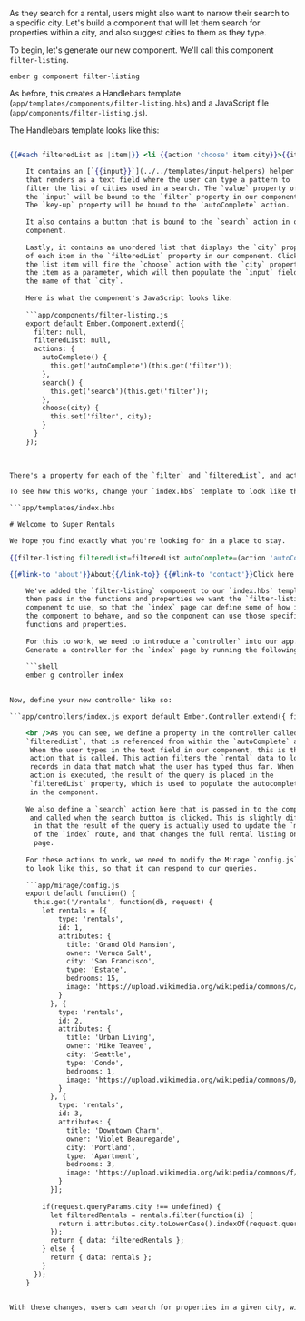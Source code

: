 As they search for a rental, users might also want to narrow their search to a specific city. Let's build a component that will let them search for properties within a city, and also suggest cities to them as they type.

To begin, let's generate our new component. We'll call this component `filter-listing`.

```shell
ember g component filter-listing
```

As before, this creates a Handlebars template (`app/templates/components/filter-listing.hbs`) and a JavaScript file (`app/components/filter-listing.js`).

The Handlebars template looks like this:

```app/templates/components/filter-listing.hbs City: {{input value=filter key-up=(action 'autoComplete')}} <button {{action 'search'}}>Search</button>

{{#each filteredList as |item|}} <li {{action 'choose' item.city}}>{{item.city}}</li> {{/each}} 

    It contains an [`{{input}}`](../../templates/input-helpers) helper
    that renders as a text field where the user can type a pattern to 
    filter the list of cities used in a search. The `value` property of
    the `input` will be bound to the `filter` property in our component.
    The `key-up` property will be bound to the `autoComplete` action.
    
    It also contains a button that is bound to the `search` action in our 
    component.
    
    Lastly, it contains an unordered list that displays the `city` property
    of each item in the `filteredList` property in our component. Clicking 
    the list item will fire the `choose` action with the `city` property of
    the item as a parameter, which will then populate the `input` field with
    the name of that `city`.
    
    Here is what the component's JavaScript looks like:
    
    ```app/components/filter-listing.js
    export default Ember.Component.extend({
      filter: null,
      filteredList: null,
      actions: {
        autoComplete() {
          this.get('autoComplete')(this.get('filter'));
        },
        search() {
          this.get('search')(this.get('filter'));
        },
        choose(city) {
          this.set('filter', city);
        }
      }
    });
    
    

There's a property for each of the `filter` and `filteredList`, and actions as described above. What's interesting is that only the `choose` action is defined by the component. The actual logic of each of the `autoComplete` and `search` actions are pulled from the component's properties, which means that those actions need to be \[passed\] (../../components/triggering-changes-with-actions/#toc_passing-the-action-to-the-component) in by the calling object, a pattern known as *closure actions*.

To see how this works, change your `index.hbs` template to look like this:

```app/templates/index.hbs 

# Welcome to Super Rentals

We hope you find exactly what you're looking for in a place to stay.   
  
{{filter-listing filteredList=filteredList autoComplete=(action 'autoComplete') search=(action 'search')}} {{#each model as |rentalUnit|}} {{rental-listing rental=rentalUnit}} {{/each}}

{{#link-to 'about'}}About{{/link-to}} {{#link-to 'contact'}}Click here to contact us.{{/link-to}}

    We've added the `filter-listing` component to our `index.hbs` template. We 
    then pass in the functions and properties we want the `filter-listing` 
    component to use, so that the `index` page can define some of how it wants 
    the component to behave, and so the component can use those specific 
    functions and properties.
    
    For this to work, we need to introduce a `controller` into our app. 
    Generate a controller for the `index` page by running the following:
    
    ```shell
    ember g controller index
    

Now, define your new controller like so:

```app/controllers/index.js export default Ember.Controller.extend({ filteredList: null, actions: { autoComplete(param) { if(param !== "") { this.store.query('rental', {city: param}).then((result) => { this.set('filteredList',result); }); } else { this.set('filteredList').clear(); } }, search(param) { if(param !== "") { this.store.query('rental', {city: param}).then((result) => { this.set('model',result); }); } else { this.set('model').clear(); } } } });

    <br />As you can see, we define a property in the controller called 
    `filteredList`, that is referenced from within the `autoComplete` action.
     When the user types in the text field in our component, this is the 
     action that is called. This action filters the `rental` data to look for 
     records in data that match what the user has typed thus far. When this 
     action is executed, the result of the query is placed in the 
     `filteredList` property, which is used to populate the autocomplete list 
     in the component.
    
    We also define a `search` action here that is passed in to the component,
     and called when the search button is clicked. This is slightly different
      in that the result of the query is actually used to update the `model` 
      of the `index` route, and that changes the full rental listing on the 
      page.
    
    For these actions to work, we need to modify the Mirage `config.js` file 
    to look like this, so that it can respond to our queries.
    
    ```app/mirage/config.js
    export default function() {
      this.get('/rentals', function(db, request) {
        let rentals = [{
            type: 'rentals',
            id: 1,
            attributes: {
              title: 'Grand Old Mansion',
              owner: 'Veruca Salt',
              city: 'San Francisco',
              type: 'Estate',
              bedrooms: 15,
              image: 'https://upload.wikimedia.org/wikipedia/commons/c/cb/Crane_estate_(5).jpg'
            }
          }, {
            type: 'rentals',
            id: 2,
            attributes: {
              title: 'Urban Living',
              owner: 'Mike Teavee',
              city: 'Seattle',
              type: 'Condo',
              bedrooms: 1,
              image: 'https://upload.wikimedia.org/wikipedia/commons/0/0e/Alfonso_13_Highrise_Tegucigalpa.jpg'
            }
          }, {
            type: 'rentals',
            id: 3,
            attributes: {
              title: 'Downtown Charm',
              owner: 'Violet Beauregarde',
              city: 'Portland',
              type: 'Apartment',
              bedrooms: 3,
              image: 'https://upload.wikimedia.org/wikipedia/commons/f/f7/Wheeldon_Apartment_Building_-_Portland_Oregon.jpg'
            }
          }];
    
        if(request.queryParams.city !== undefined) {
          let filteredRentals = rentals.filter(function(i) {
            return i.attributes.city.toLowerCase().indexOf(request.queryParams.city.toLowerCase()) !== -1;
          });
          return { data: filteredRentals };
        } else {
          return { data: rentals };
        }
      });
    }
    

With these changes, users can search for properties in a given city, with a search field that provides suggestions as they type.